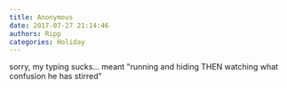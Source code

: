 ```yaml
---
title: Anonymous
date: 2017-07-27 21:14:46
authors: Ripp
categories: Holiday
---
```


 sorry, my typing sucks... meant "running and hiding THEN watching what confusion he has stirred"
